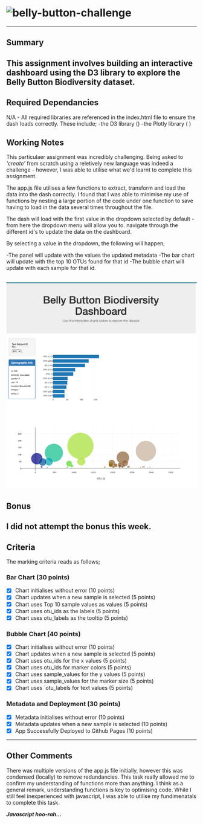 # ![belly-button-challenge](https://jbrodrick11.github.io/belly-button-challenge/)
---
## Summary
This assignment involves building an interactive dashboard using the D3 library to explore the **Belly Button Biodiversity dataset**. 
---
## Required Dependancies
N/A - All required libraries are referenced in the index.html file to ensure the dash loads correctly. These include;
-the D3 library  (<script src="https://d3js.org/d3.v5.min.js"></script>)
-the Plotly library ( <script src="https://cdn.plot.ly/plotly-latest.min.js"></script>)

## Working Notes
This particulaer assignment was incredibly challenging. Being asked to *'create'* from scratch using a reletively new language was indeed a challenge - however, I was able to utilise what we'd learnt to complete this assignment.

The app.js file utilises a few functions to extract, transform and load the data into the dash correctly. I found that I was able to minimise my use of functions by nesting a large portion of the code under one function to save having to load in the data several times throughout the file.

The dash will load with the first value in the dropdown selected by default - from here the dropdown menu will allow you to. navigate through the different id's to update the data on the dashboard. 

By selecting a value in the dropdown, the following will happen;

-The panel will update with the values the updated metadata
-The bar chart will update with the top 10 OTUs found for that id
-The bubble chart will update with each sample for that id. 

![Belly Button Biodiversity Dashboard](Additions/dashboard.png)
---
## Bonus
I did not attempt the bonus this week.
---
## Criteria
The marking criteria reads as follows;
### Bar Chart (30 points)
- [x] Chart initialises without error (10 points)
- [x] Chart updates when a new sample is selected (5 points)
- [x] Chart uses Top 10 sample values as values (5 points)
- [x] Chart uses otu_ids as the labels (5 points)
- [x] Chart uses otu_labels as the tooltip (5 points)

### Bubble Chart (40 points)
- [x] Chart initialises without error (10 points)
- [x] Chart updates when a new sample is selected (5 points)
- [x] Chart uses otu_ids for the x values (5 points)
- [x] Chart uses otu_ids for marker colors (5 points)
- [x] Chart uses sample_values for the y values (5 points)
- [x] Chart uses sample_values for the marker size (5 points)
- [x] Chart uses `otu_labels for text values (5 points)

### Metadata and Deployment (30 points)
- [x] Metadata initialises without error (10 points)
- [x] Metadata updates when a new sample is selected (10 points)
- [x] App Successfully Deployed to Github Pages (10 points)
---
## Other Comments
There was multiple versions of the app.js file initially, however this was condensed (locally) to remove redundancies. This task really allowed me to confirm my understanding of functions more than anything. I think as a general remark, understanding functions is key to optimising code. While I still feel inexperienced with javascript, I was able to utilise my fundimenatals to complete this task. 

***Javascript hoo-rah...***


